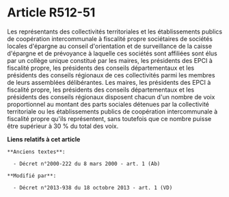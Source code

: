 # Article R512-51

Les représentants des collectivités territoriales et les établissements publics de coopération intercommunale à fiscalité
propre sociétaires de sociétés locales d'épargne au conseil d'orientation et de surveillance de la caisse d'épargne et de
prévoyance à laquelle ces sociétés sont affiliées sont élus par un collège unique constitué par les maires, les présidents
des EPCI à fiscalité propre, les présidents des conseils départementaux et les présidents des conseils régionaux de ces
collectivités parmi les membres de leurs assemblées délibérantes. Les maires, les présidents des EPCI à fiscalité propre, les
présidents des conseils départementaux et les présidents des conseils régionaux disposent chacun d'un nombre de voix
proportionnel au montant des parts sociales détenues par la collectivité territoriale ou les établissements publics de
coopération intercommunale à fiscalité propre qu'ils représentent, sans toutefois que ce nombre puisse être supérieur à 30 %
du total des voix.

**Liens relatifs à cet article**

	**Anciens textes**:

	  - Décret n°2000-222 du 8 mars 2000 - art. 1 (Ab)

	**Modifié par**:

	  - Décret n°2013-938 du 18 octobre 2013 - art. 1 (VD)

